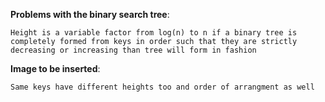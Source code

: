 __Problems with the binary search tree__:

```Height is a variable factor from log(n) to n if a binary tree is completely formed from keys in order such that they are strictly decreasing or increasing than tree will form in fashion```

__Image to be inserted__:

```Same keys have different heights too and order of arrangment as well```


